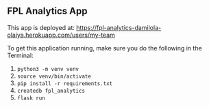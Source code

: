 ## FPL Analytics App
This app is deployed at: https://fpl-analytics-damilola-olaiya.herokuapp.com/users/my-team

To get this application running, make sure you do the following in the Terminal:

1. `python3 -m venv venv`
2. `source venv/bin/activate`
3. `pip install -r requirements.txt`
4. `createdb fpl_analytics`
5. `flask run`
